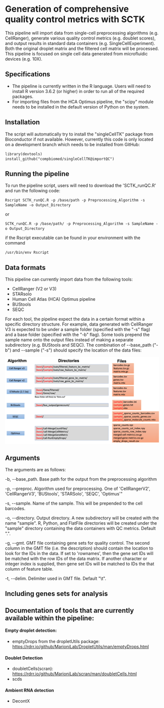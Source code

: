 # Generation of comprehensive quality control metrics with SCTK

This pipeline will import data from single-cell preprocessing algorithms (e.g. CellRanger), generate various quality control metrics (e.g. doublet scores), and output results in standard data containers (e.g. SingleCellExperiment).
Both the original droplet matrix and the filtered cell matrix will be processed.
This pipeline is focused on single cell data generated from microfluidic devices (e.g. 10X).

## Specifications

* The pipeline is currently written in the R language. Users will need to install R version 3.6.2 (or higher) in order to run all of the required packages. 
* For importing files from the HCA Optimus pipeline, the "scipy" module needs to be installed in the default version of Python on the system.

## Installation
The script will automatically try to install the "singleCellTK" package from Bioconductor if not available. However, currently this code is only located on a development branch which needs to be installed from GitHub:

```
library(devtools)
install_github("compbiomed/singleCellTK@importQC")
```

## Running the pipeline

To run the pipeline script, users will need to download the 'SCTK_runQC.R' and run the following code:

```
Rscript SCTK_runQC.R -p /base/path -p Preprocessing_Algorithm -s SampleName -o Output_Directory
```

or 

```
SCTK_runQC.R -p /base/path/ -p Preprocessing_Algorithm -s SampleName -o Output_Directory
```

if the Rscript executable can be found in your environment with the command

```
/usr/bin/env Rscript
```


## Data formats

This pipeline can currently import data from the following tools:

* CellRanger (V2 or V3)
* STARsolo 
* Human Cell Atlas (HCA) Optimus pipeline
* BUStools
* SEQC

For each tool, the pipeline expect the data in a certain format within a specific directory structure. For example, data generated with CellRanger V3 is expected to be under a sample folder (specified with the "-s" flag) and a base folder (specified with the "-b" flag).
Some tools prepend the sample name onto the output files instead of making a separate subdirectory (e.g. BUStools and SEQC). The combination of --base_path ("-b") and --sample ("-s") should specify the location of the data files:

![](/exec/SCTK_QC_Import.png)

## Arguments

The arguments are as follows:

-b, --base_path. Base path for the output from the preprocessing algorithm

-p, --preproc. Algorithm used for preprocessing. One of 'CellRangerV2', 'CellRangerV3', 'BUStools', 'STARSolo', 'SEQC', 'Optimus'"

-s, --sample. Name of the sample. This will be prepended to the cell barcodes.

-o, --directory. Output directory. A new subdirectory will be created with the name "sample". R, Python, and FlatFile directories will be created under the "sample" directory containing the data containers with QC metrics. Default ".".

-g, --gmt. GMT file containing gene sets for quality control. The second column in the GMT file (i.e. the description) should contain the location to look for the IDs in the data. If set to 'rownames', then the gene set IDs will be matched with the row IDs of the data matrix. If another character or integer index is supplied, then gene set IDs will be matched to IDs the that column of feature table.

-t, --delim. Delimiter used in GMT file. Default "\t".

## Including genes sets for analysis

## Documentation of tools that are currently available within the pipeline:
#### Empty droplet detection:
- emptyDrops from the dropletUtils package: https://rdrr.io/github/MarioniLab/DropletUtils/man/emptyDrops.html

#### Doublet Detection
* doubletCells(scran): https://rdrr.io/github/MarioniLab/scran/man/doubletCells.html
* scds

#### Ambient RNA detection
* DecontX


